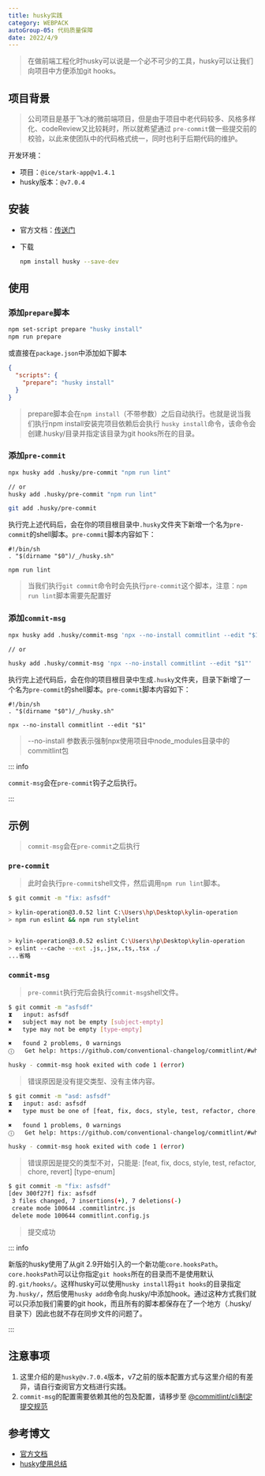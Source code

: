 ```yaml
---
title: husky实践
category: WEBPACK
autoGroup-05: 代码质量保障
date: 2022/4/9
---
```


> 在做前端工程化时husky可以说是一个必不可少的工具，husky可以让我们向项目中方便添加git hooks。

## 项目背景

> 公司项目是基于飞冰的微前端项目，但是由于项目中老代码较多、风格多样化、codeReview又比较耗时，所以就希望通过 `pre-commit`做一些提交前的校验，以此来使团队中的代码格式统一，同时也利于后期代码的维护。

开发环境：

- 项目：`@ice/stark-app@v1.4.1`
- husky版本：`@v7.0.4`

## 安装

- 官方文档：[传送门](https://typicode.github.io/husky/#/?id=install)

- 下载

  ```bash
  npm install husky --save-dev
  ```

## 使用

### 添加`prepare`脚本

```bash
npm set-script prepare "husky install"
npm run prepare
```

或直接在`package.json`中添加如下脚本

```json
{
  "scripts": {
    "prepare": "husky install"
  }
}
```

> prepare脚本会在`npm install`（不带参数）之后自动执行。也就是说当我们执行npm install安装完项目依赖后会执行 `husky install`命令，该命令会创建.husky/目录并指定该目录为git hooks所在的目录。

### 添加`pre-commit`

```bash
npx husky add .husky/pre-commit "npm run lint"

// or
husky add .husky/pre-commit "npm run lint"

git add .husky/pre-commit
```

执行完上述代码后，会在你的项目根目录中`.husky`文件夹下新增一个名为`pre-commit`的shell脚本。`pre-commit`脚本内容如下：

```shell
#!/bin/sh
. "$(dirname "$0")/_/husky.sh"

npm run lint
```

> 当我们执行`git commit`命令时会先执行`pre-commit`这个脚本，注意：`npm run lint`脚本需要先配置好

### 添加`commit-msg`

```bash
npx husky add .husky/commit-msg 'npx --no-install commitlint --edit "$1"' 

// or

husky add .husky/commit-msg 'npx --no-install commitlint --edit "$1"' 
```

执行完上述代码后，会在你的项目根目录中生成`.husky`文件夹，目录下新增了一个名为`pre-commit`的shell脚本。`pre-commit`脚本内容如下：

```shell
#!/bin/sh
. "$(dirname "$0")/_/husky.sh"

npx --no-install commitlint --edit "$1"
```

> --no-install 参数表示强制npx使用项目中node_modules目录中的commitlint包

::: info

`commit-msg`会在`pre-commit`钩子之后执行。

:::

## 示例

> `commit-msg`会在`pre-commit`之后执行

### `pre-commit`

> 此时会执行`pre-commit`shell文件，然后调用`npm run lint`脚本。

```bash
$ git commit -m "fix: asfsdf"

> kylin-operation@3.0.52 lint C:\Users\hp\Desktop\kylin-operation
> npm run eslint && npm run stylelint


> kylin-operation@3.0.52 eslint C:\Users\hp\Desktop\kylin-operation
> eslint --cache --ext .js,.jsx,.ts,.tsx ./
...省略
```

### `commit-msg`

> `pre-commit`执行完后会执行`commit-msg`shell文件。

```bash
$ git commit -m "asfsdf"
⧗   input: asfsdf                           
✖   subject may not be empty [subject-empty]
✖   type may not be empty [type-empty]      

✖   found 2 problems, 0 warnings
ⓘ   Get help: https://github.com/conventional-changelog/commitlint/#what-is-commitlint

husky - commit-msg hook exited with code 1 (error)
```

> 错误原因是没有提交类型、没有主体内容。

```bash
$ git commit -m "asd: asfsdf"
⧗   input: asd: asfsdf
✖   type must be one of [feat, fix, docs, style, test, refactor, chore, revert] [type-enum]

✖   found 1 problems, 0 warnings
ⓘ   Get help: https://github.com/conventional-changelog/commitlint/#what-is-commitlint

husky - commit-msg hook exited with code 1 (error)
```

> 错误原因是提交的类型不对，只能是:  [feat, fix, docs, style, test, refactor, chore, revert] [type-enum]

```bash
$ git commit -m "fix: asfsdf"
[dev 300f27f] fix: asfsdf
 3 files changed, 7 insertions(+), 7 deletions(-)
 create mode 100644 .commitlintrc.js
 delete mode 100644 commitlint.config.js
```

> 提交成功

::: info

新版的husky使用了从git 2.9开始引入的一个新功能`core.hooksPath`。`core.hooksPath`可以让你指定`git hooks`所在的目录而不是使用默认的`.git/hooks/`。这样husky可以使用`husky install`将`git hooks`的目录指定为`.husky/`，然后使用`husky add`命令向.husky/中添加hook。通过这种方式我们就可以只添加我们需要的git hook，而且所有的脚本都保存在了一个地方（.husky/目录下）因此也就不存在同步文件的问题了。

:::

## 注意事项

1. 这里介绍的是`husky@v.7.0.4`版本，v7之前的版本配置方式与这里介绍的有差异，请自行查阅官方文档进行实践。
2. `commit-msg`的配置需要依赖其他的包及配置，请移步至 [@commitlint/cli制定提交规范](25_commitlint提交规范.md)

## 参考博文

- [官方文档](https://typicode.github.io/husky/#/?id=install)
- [husky使用总结](https://zhuanlan.zhihu.com/p/366786798)



